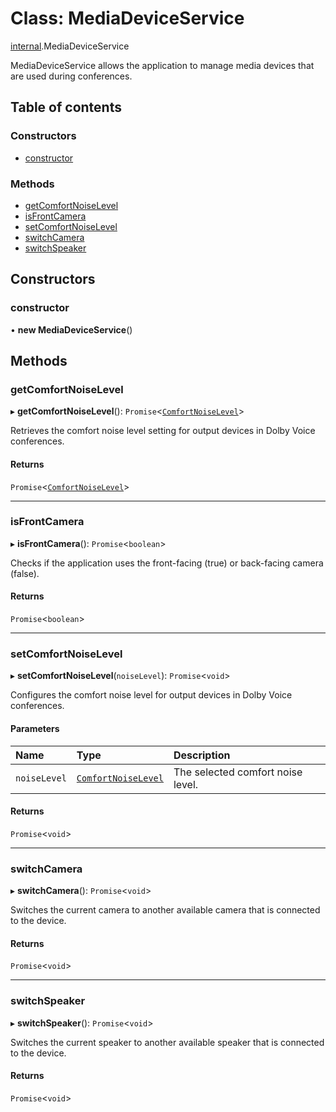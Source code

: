 # Class: MediaDeviceService

[internal](../modules/internal.md).MediaDeviceService

MediaDeviceService allows the application to manage media devices that are
used during conferences.

## Table of contents

### Constructors

- [constructor](internal.MediaDeviceService.md#constructor)

### Methods

- [getComfortNoiseLevel](internal.MediaDeviceService.md#getcomfortnoiselevel)
- [isFrontCamera](internal.MediaDeviceService.md#isfrontcamera)
- [setComfortNoiseLevel](internal.MediaDeviceService.md#setcomfortnoiselevel)
- [switchCamera](internal.MediaDeviceService.md#switchcamera)
- [switchSpeaker](internal.MediaDeviceService.md#switchspeaker)

## Constructors

### constructor

• **new MediaDeviceService**()

## Methods

### getComfortNoiseLevel

▸ **getComfortNoiseLevel**(): `Promise`<[`ComfortNoiseLevel`](../enums/internal.ComfortNoiseLevel.md)\>

Retrieves the comfort noise level setting for output devices in Dolby Voice conferences.

#### Returns

`Promise`<[`ComfortNoiseLevel`](../enums/internal.ComfortNoiseLevel.md)\>

___

### isFrontCamera

▸ **isFrontCamera**(): `Promise`<`boolean`\>

Checks if the application uses the front-facing (true) or back-facing camera (false).

#### Returns

`Promise`<`boolean`\>

___

### setComfortNoiseLevel

▸ **setComfortNoiseLevel**(`noiseLevel`): `Promise`<`void`\>

Configures the comfort noise level for output devices in Dolby Voice conferences.

#### Parameters

| Name | Type | Description |
| :------ | :------ | :------ |
| `noiseLevel` | [`ComfortNoiseLevel`](../enums/internal.ComfortNoiseLevel.md) | The selected comfort noise level. |

#### Returns

`Promise`<`void`\>

___

### switchCamera

▸ **switchCamera**(): `Promise`<`void`\>

Switches the current camera to another available camera that is connected to the device.

#### Returns

`Promise`<`void`\>

___

### switchSpeaker

▸ **switchSpeaker**(): `Promise`<`void`\>

Switches the current speaker to another available speaker that is connected to the device.

#### Returns

`Promise`<`void`\>
